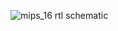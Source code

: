 ![mips_16 rtl schematic](https://github.com/jdakrofi/FPGA_MIPS_SingleCycle/assets/110293638/0ad4b17d-27ca-4a75-8933-911545688fab)
